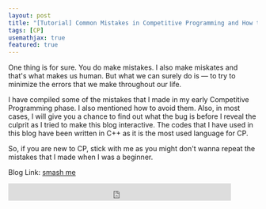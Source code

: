 ```yaml
---
layout: post
title: "[Tutorial] Common Mistakes in Competitive Programming and How to Avoid Them"
tags: [CP]
usemathjax: true
featured: true
---
```

One thing is for sure. You do make mistakes. I also make miskates and that's what makes us human. But what we can surely do is — to try to minimize the errors that we make throughout our life.

I have compiled some of the mistakes that I made in my early Competitive Programming phase. I also mentioned how to avoid them. Also, in most cases, I will give you a chance to find out what the bug is before I reveal the culprit as I tried to make this blog interactive. The codes that I have used in this blog have been written in C++ as it is the most used language for CP.

So, if you are new to CP, stick with me as you might don't wanna repeat the mistakes that I made when I was a beginner.

Blog Link: [smash me](https://codeforces.com/blog/entry/111217) 

<iframe src="https://www.facebook.com/plugins/like.php?href=https%3A%2F%2Fshahjalalshohag.github.io%2Fnirvana%2F&width=450&layout=standard&action=like&size=small&share=true&height=35&appId" width="450" height="35" style="border:none;overflow:hidden" scrolling="no" frameborder="0" allowfullscreen="true" allow="autoplay; clipboard-write; encrypted-media; picture-in-picture; web-share"></iframe>

<div id="fb-root"></div>
<script async defer crossorigin="anonymous" src="https://connect.facebook.net/en_US/sdk.js#xfbml=1&version=v12.0" nonce="my6ulbt3"></script>

<div class="fb-comments" data-href="https://shahjalalshohag.github.io/common-mistakes-in-cp/" data-width="" data-numposts="5"></div>
